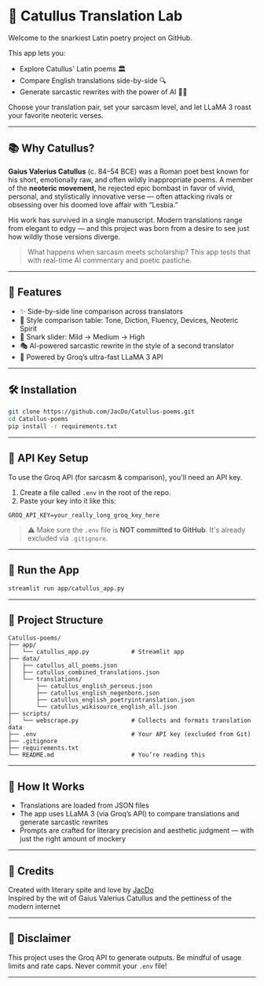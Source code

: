 # 📜 Catullus Translation Lab

Welcome to the snarkiest Latin poetry project on GitHub.

This app lets you:
- Explore Catullus' Latin poems 🏛️
- Compare English translations side-by-side 🔍
- Generate sarcastic rewrites with the power of AI 🤖💬

Choose your translation pair, set your sarcasm level, and let LLaMA 3 roast your favorite neoteric verses.

---

## 📚 Why Catullus?

**Gaius Valerius Catullus** (c. 84–54 BCE) was a Roman poet best known for his short, emotionally raw, and often wildly inappropriate poems. A member of the **neoteric movement**, he rejected epic bombast in favor of vivid, personal, and stylistically innovative verse — often attacking rivals or obsessing over his doomed love affair with “Lesbia.”

His work has survived in a single manuscript. Modern translations range from elegant to edgy — and this project was born from a desire to see just how wildly those versions diverge.

> What happens when sarcasm meets scholarship? This app tests that with real-time AI commentary and poetic pastiche.

---

## 🌟 Features

- ✨ Side-by-side line comparison across translators
- 🧠 Style comparison table: Tone, Diction, Fluency, Devices, Neoteric Spirit
- 🧂 Snark slider: Mild → Medium → High
- 🎭 AI-powered sarcastic rewrite in the style of a second translator
- 🚀 Powered by Groq’s ultra-fast LLaMA 3 API

---

## 🛠️ Installation

```bash
git clone https://github.com/JacDo/Catullus-poems.git
cd Catullus-poems
pip install -r requirements.txt
```

---

## 🔐 API Key Setup

To use the Groq API (for sarcasm & comparison), you'll need an API key.

1. Create a file called `.env` in the root of the repo.
2. Paste your key into it like this:

```
GROQ_API_KEY=your_really_long_groq_key_here
```

> ⚠️ Make sure the `.env` file is **NOT committed to GitHub**. It's already excluded via `.gitignore`.

---

## 🚀 Run the App

```bash
streamlit run app/catullus_app.py
```

---

## 📁 Project Structure

```
Catullus-poems/
├── app/
│   └── catullus_app.py            # Streamlit app
├── data/
│   ├── catullus_all_poems.json
│   ├── catullus_combined_translations.json
│   └── translations/
│       ├── catullus_english_perseus.json
│       ├── catullus_english_negenborn.json
│       ├── catullus_english_poetryintranslation.json
│       └── catullus_wikisource_english_all.json
├── scripts/
│   └── webscrape.py               # Collects and formats translation data
├── .env                           # Your API key (excluded from Git)
├── .gitignore
├── requirements.txt
└── README.md                      # You’re reading this
```

---

## 🧠 How It Works

- Translations are loaded from JSON files
- The app uses LLaMA 3 (via Groq’s API) to compare translations and generate sarcastic rewrites
- Prompts are crafted for literary precision and aesthetic judgment — with just the right amount of mockery

---


## 💌 Credits

Created with literary spite and love by [JacDo](https://github.com/JacDo)  
Inspired by the wit of Gaius Valerius Catullus and the pettiness of the modern internet

---

## 🛑 Disclaimer

This project uses the Groq API to generate outputs. Be mindful of usage limits and rate caps. Never commit your `.env` file!

---
